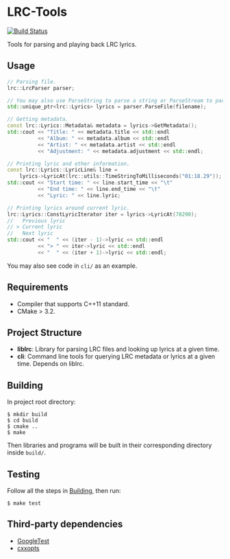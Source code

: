 # LRC-Tools

[![Build Status](https://travis-ci.org/equinox1993/LRC-Tools.svg?branch=master)](https://travis-ci.org/equinox1993/LRC-Tools)

Tools for parsing and playing back LRC lyrics.

## Usage

```C++
// Parsing file.
lrc::LrcParser parser;

// You may also use ParseString to parse a string or ParseStream to parse from an istream.
std::unique_ptr<lrc::Lyrics> lyrics = parser.ParseFile(filename);

// Getting metadata.
const lrc::Lyrics::Metadata& metadata = lyrics->GetMetadata();
std::cout << "Title: " << metadata.title << std::endl
          << "Album: " << metadata.album << std::endl
          << "Artist: " << metadata.artist << std::endl
          << "Adjustment: " << metadata.adjustment << std::endl;

// Printing lyric and other information.
const lrc::Lyrics::LyricLine& line =
    lyrics->LyricAt(lrc::utils::TimeStringToMilliseconds("01:18.29"));
std::cout << "Start time: " << line.start_time << "\t"
          << "End time: " << line.end_time << "\t"
          << "Lyric: " << line.lyric;

// Printing lyrics around current lyric.
lrc::Lyrics::ConstLyricIterator iter = lyrics->LyricAt(78290);
//   Previous lyric
// > Current lyric
//   Next lyric
std::cout << "  " << (iter - 1)->lyric << std::endl
          << "> " << iter->lyric << std::endl
          << "  " << (iter + 1)->lyric << std::endl;
```

You may also see code in `cli/` as an example.

## Requirements

* Compiler that supports C++11 standard.
* CMake > 3.2.

## Project Structure

* **liblrc**: Library for parsing LRC files and looking up lyrics at a given time.
* **cli**: Command line tools for querying LRC metadata or lyrics at a given time. Depends on liblrc.

## Building

In project root directory:

    $ mkdir build
    $ cd build
    $ cmake ..
    $ make

Then libraries and programs will be built in their corresponding directory inside `build/`.

## Testing

Follow all the steps in [Building](#building), then run:

    $ make test

## Third-party dependencies

* [GoogleTest](https://github.com/google/googletest)
* [cxxopts](https://github.com/jarro2783/cxxopts)
